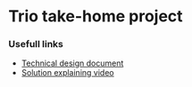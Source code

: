 # Trio take-home project

### Usefull links
- [Technical design document](https://docs.google.com/document/d/15yyKAjPyH252nBDDCV89t2AHQcJ957OEc_uLn8wkSU8/edit?usp=sharing)
- [Solution explaining video](https://drive.google.com/file/d/1bXVCK00pTyjcS5jVILcjLMRN8HpRVxjO/view?usp=sharing)
